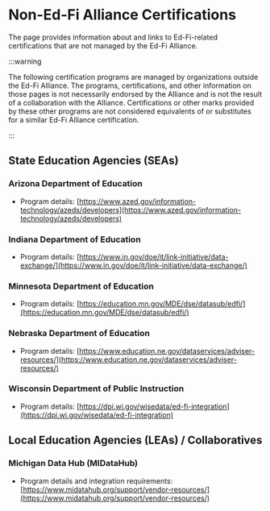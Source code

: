 # Non-Ed-Fi Alliance Certifications

The page provides information about and links to Ed-Fi-related certifications
that are not managed by the Ed-Fi Alliance.

:::warning

The following certification programs are managed by organizations outside the
Ed-Fi Alliance. The programs, certifications, and other information on those
pages is not necessarily endorsed by the Alliance and is not the result of a
collaboration with the Alliance. Certifications or other marks provided by these
other programs are not considered equivalents of or substitutes for a similar
Ed-Fi Alliance certification.

:::

## State Education Agencies (SEAs)

### Arizona Department of Education

- Program details:
  [https://www.azed.gov/information-technology/azeds/developers](https://www.azed.gov/information-technology/azeds/developers)

### Indiana Department of Education

- Program details:
  [https://www.in.gov/doe/it/link-initiative/data-exchange/](https://www.in.gov/doe/it/link-initiative/data-exchange/)

### Minnesota Department of Education

- Program details:
  [https://education.mn.gov/MDE/dse/datasub/edfi/](https://education.mn.gov/MDE/dse/datasub/edfi/)

### Nebraska Department of Education

- Program details:
  [https://www.education.ne.gov/dataservices/adviser-resources/](https://www.education.ne.gov/dataservices/adviser-resources/)

### Wisconsin Department of Public Instruction

- Program details:
  [https://dpi.wi.gov/wisedata/ed-fi-integration](https://dpi.wi.gov/wisedata/ed-fi-integration)

## Local Education Agencies (LEAs) / Collaboratives

### Michigan Data Hub (MIDataHub)

- Program details and integration requirements:
  [https://www.midatahub.org/support/vendor-resources/](https://www.midatahub.org/support/vendor-resources/)
